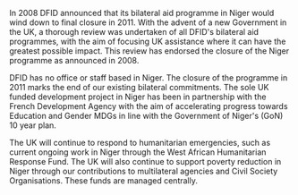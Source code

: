 In 2008 DFID announced that its bilateral aid programme in Niger would wind down to final closure in 2011. With the advent of a new Government in the UK, a thorough review was undertaken of all DFID's bilateral aid programmes, with the aim of focusing UK assistance where it can have the greatest possible impact. This review has endorsed the closure of the Niger programme as announced in 2008.

DFID has no office or staff based in Niger. The closure of the programme in 2011 marks the end of our existing bilateral commitments. The sole UK funded development project in Niger has been in partnership with the French Development Agency with the aim of accelerating progress towards Education and Gender MDGs in line with the Government of Niger's (GoN) 10 year plan.

The UK will continue to respond to humanitarian emergencies, such as current ongoing work in Niger through the West African Humanitarian Response Fund. The UK will also continue to support poverty reduction in Niger through our contributions to multilateral agencies and Civil Society Organisations. These funds are managed centrally.